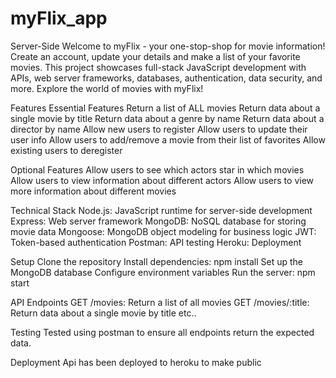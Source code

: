 # myFlix_app

Server-Side
Welcome to myFlix - your one-stop-shop for movie information! Create an account, update your details and make a list of your favorite movies. This project showcases full-stack JavaScript development with APIs, web server frameworks, databases, authentication, data security, and more. Explore the world of movies with myFlix!

Features
Essential Features
Return a list of ALL movies
Return data about a single movie by title
Return data about a genre by name
Return data about a director by name
Allow new users to register
Allow users to update their user info
Allow users to add/remove a movie from their list of favorites
Allow existing users to deregister

Optional Features
Allow users to see which actors star in which movies
Allow users to view information about different actors
Allow users to view more information about different movies

Technical Stack
Node.js: JavaScript runtime for server-side development
Express: Web server framework
MongoDB: NoSQL database for storing movie data
Mongoose: MongoDB object modeling for business logic
JWT: Token-based authentication
Postman: API testing
Heroku: Deployment

Setup
Clone the repository
Install dependencies: npm install
Set up the MongoDB database
Configure environment variables
Run the server: npm start

API Endpoints
GET /movies: Return a list of all movies
GET /movies/:title: Return data about a single movie by title
etc..

Testing
Tested using postman to ensure all endpoints return the expected data.

Deployment
Api has been deployed to heroku to make public
